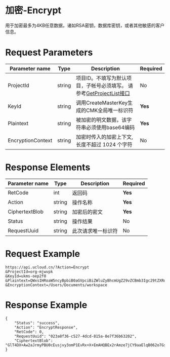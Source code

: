 # 加密-Encrypt

用于加密最多为4KB任意数据，诸如RSA密钥，数据库密钥，或者其他敏感的客户信息。

# Request Parameters
|Parameter name|Type|Description|Required|
|---|---|---|---|
|ProjectId|string|项目ID。不填写为默认项目，子帐号必须填写。 请参考[GetProjectList接口](../summary/get_project_list.html)|No|
|KeyId|string|调用CreateMasterKey生成的CMK全局唯一标识符|**Yes**|
|Plaintext|string|被加密的明文数据，该字符串必须使用base64编码|**Yes**|
|EncryptionContext|string|加密时传入的加密上下文, 长度不超过 1024 个字符|No|

# Response Elements
|Parameter name|Type|Description|Required|
|---|---|---|---|
|RetCode|int|返回码|**Yes**|
|Action|string|操作名称|**Yes**|
|CiphertextBlob|string|加密后的密文|**Yes**|
|Status|string|操作结果|No|
|RequestUuid|string|此次请求唯一标识符|No|

# Request Example
```
https://api.ucloud.cn/?Action=Encrypt
&ProjectId=org-mjwvpk
&KeyId=ukms-oep2f0
&Plaintext=QWxsIHRoaW5ncyBpbiB0aGVpciBiZWluZyBhcmUgZ29vZCBmb3Igc29tZXRoaW5nLgo=
&EncryptionContext=/Users/Documents/workspace
```

# Response Example
```
{
    "Status": "success", 
    "Action": "EncryptResponse", 
    "RetCode": 0, 
    "RequestUuid": "023a8f36-c527-4dcd-815a-8e7f36b63202", 
    "CiphertextBlob": "GlT4DX+Aw2aJrmyPBU0cEusjvy3omP1EvRx+X+EmAHQBEx2rAmze7jCY9aaElqB062o7GsaILoDJOtBU.9cA5QefbfM7HCJDTd3FxQl6xLRMu0sT6dPQPppxsW4bh4m4Zx/aK/bm1KqSdNIw5I+OGPRI2zF6sWfiXOkA9dZNU.75WFYw5ZFIWr6p3kNd5YZA=="
}
```

